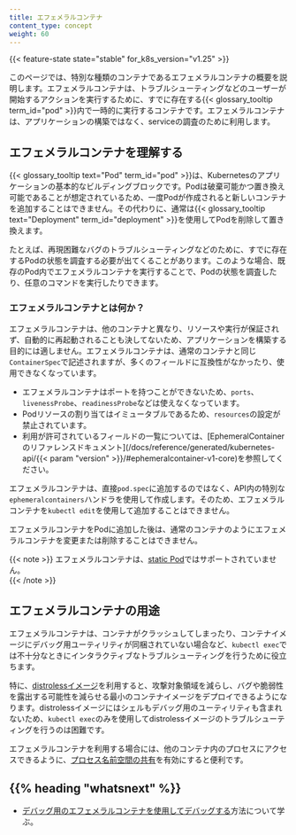 ```yaml
---
title: エフェメラルコンテナ
content_type: concept
weight: 60
---
```


<!-- overview -->

{{< feature-state state="stable" for_k8s_version="v1.25" >}}

このページでは、特別な種類のコンテナであるエフェメラルコンテナの概要を説明します。エフェメラルコンテナは、トラブルシューティングなどのユーザーが開始するアクションを実行するために、すでに存在する{{< glossary_tooltip term_id="pod" >}}内で一時的に実行するコンテナです。エフェメラルコンテナは、アプリケーションの構築ではなく、serviceの調査のために利用します。

<!-- body -->

## エフェメラルコンテナを理解する

{{< glossary_tooltip text="Pod" term_id="pod" >}}は、Kubernetesのアプリケーションの基本的なビルディングブロックです。Podは破棄可能かつ置き換え可能であることが想定されているため、一度Podが作成されると新しいコンテナを追加することはできません。その代わりに、通常は{{< glossary_tooltip text="Deployment" term_id="deployment" >}}を使用してPodを削除して置き換えます。

たとえば、再現困難なバグのトラブルシューティングなどのために、すでに存在するPodの状態を調査する必要が出てくることがあります。このような場合、既存のPod内でエフェメラルコンテナを実行することで、Podの状態を調査したり、任意のコマンドを実行したりできます。

### エフェメラルコンテナとは何か？

エフェメラルコンテナは、他のコンテナと異なり、リソースや実行が保証されず、自動的に再起動されることも決してないため、アプリケーションを構築する目的には適しません。エフェメラルコンテナは、通常のコンテナと同じ`ContainerSpec`で記述されますが、多くのフィールドに互換性がなかったり、使用できなくなっています。

- エフェメラルコンテナはポートを持つことができないため、`ports`、`livenessProbe`、`readinessProbe`などは使えなくなっています。
- Podリソースの割り当てはイミュータブルであるため、`resources`の設定が禁止されています。
- 利用が許可されているフィールドの一覧については、[EphemeralContainerのリファレンスドキュメント](/docs/reference/generated/kubernetes-api/{{< param "version" >}}/#ephemeralcontainer-v1-core)を参照してください。

エフェメラルコンテナは、直接`pod.spec`に追加するのではなく、API内の特別な`ephemeralcontainers`ハンドラを使用して作成します。そのため、エフェメラルコンテナを`kubectl edit`を使用して追加することはできません。

エフェメラルコンテナをPodに追加した後は、通常のコンテナのようにエフェメラルコンテナを変更または削除することはできません。  

{{< note >}}
エフェメラルコンテナは、[static Pod](/ja/docs/tasks/configure-pod-container/static-pod/)ではサポートされていません。  
{{< /note >}} 

## エフェメラルコンテナの用途

エフェメラルコンテナは、コンテナがクラッシュしてしまったり、コンテナイメージにデバッグ用ユーティリティが同梱されていない場合など、`kubectl exec`では不十分なときにインタラクティブなトラブルシューティングを行うために役立ちます。

特に、[distrolessイメージ](https://github.com/GoogleContainerTools/distroless)を利用すると、攻撃対象領域を減らし、バグや脆弱性を露出する可能性を減らせる最小のコンテナイメージをデプロイできるようになります。distrolessイメージにはシェルもデバッグ用のユーティリティも含まれないため、`kubectl exec`のみを使用してdistrolessイメージのトラブルシューティングを行うのは困難です。

エフェメラルコンテナを利用する場合には、他のコンテナ内のプロセスにアクセスできるように、[プロセス名前空間の共有](/ja/docs/tasks/configure-pod-container/share-process-namespace/)を有効にすると便利です。

## {{% heading "whatsnext" %}}

* [デバッグ用のエフェメラルコンテナを使用してデバッグする](/ja/docs/tasks/debug/debug-application/debug-running-pod/#ephemeral-container)方法について学ぶ。
